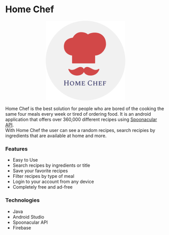 # Home Chef
<p align="center"><img src="screenshots/chef_logo.png" heigth="250" width="250"/></p>

Home Chef is the best solution for people who are bored of the cooking the same four meals every week or tired of ordering food. It is an android application that offers over 360,000 different recipes using <a href=https://spoonacular.com/food-api>Spoonacular API</a>. <br>
With Home Chef the user can see a random recipes, search recipies by ingredients that are available at home and more.

<!--<p align="center"><img src="screenshots/Homechef.png" heigth="700" width="400" /></p>-->

### Features
* Easy to Use
* Search recipes by ingredients or title
* Save your favorite recipes
* Filter recipes by type of meal
* Login to your account from any device
* Completely free and ad-free

### Technologies
* Java
* Android Studio
* Spoonacular API
* Firebase

